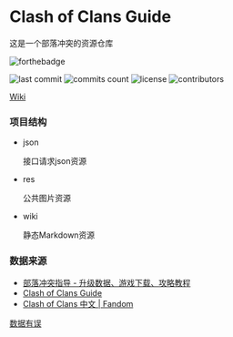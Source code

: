 # Clash of Clans Guide

这是一个部落冲突的资源仓库

![forthebadge](https://forthebadge.com/images/badges/built-with-love.svg)

![last commit](https://badgen.net/github/last-commit/hushenghao/coc-guide-resource)
![commits count](https://badgen.net/github/commits/hushenghao/coc-guide-resource)
![license](https://badgen.net/github/license/hushenghao/coc-guide-resource)
![contributors](https://badgen.net/github/contributors/hushenghao/coc-guide-resource)


[Wiki](./wiki/Index.md)

### 项目结构

* json 

    接口请求json资源

* res

    公共图片资源

* wiki

    静态Markdown资源



### 数据来源

- [部落冲突指导 - 升级数据、游戏下载、攻略教程](https://www.cocservice.top/)
- [Clash of Clans Guide](https://coc.guide/)
- [Clash of Clans 中文 | Fandom](https://clashofclans.fandom.com/zh/wiki/Clash_of_Clans_Chinese_%E7%BB%B4%E5%9F%BA)


[数据有误](https://github.com/hushenghao/coc-guide-resource/pulls)
